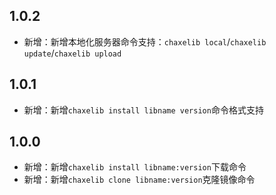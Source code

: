 ## 1.0.2
- 新增：新增本地化服务器命令支持：`chaxelib local`/`chaxelib update`/`chaxelib upload`

## 1.0.1
- 新增：新增`chaxelib install libname version`命令格式支持

## 1.0.0
- 新增：新增`chaxelib install libname:version`下载命令
- 新增：新增`chaxelib clone libname:version`克隆镜像命令